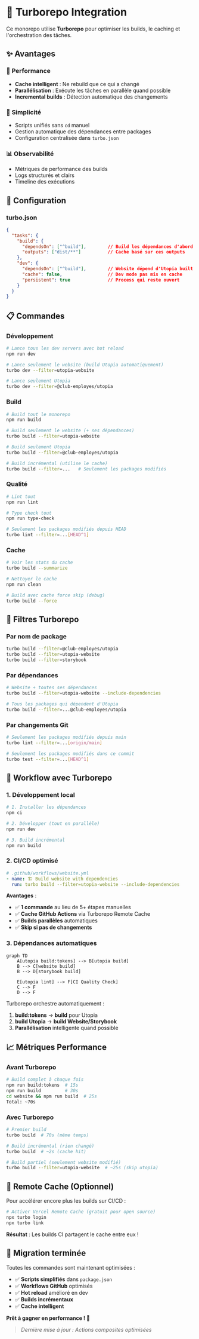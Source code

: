 # 🚀 Turborepo Integration

Ce monorepo utilise **Turborepo** pour optimiser les builds, le caching et l'orchestration des tâches.

## ✨ Avantages

### 🚄 **Performance**
- **Cache intelligent** : Ne rebuild que ce qui a changé
- **Parallélisation** : Exécute les tâches en parallèle quand possible
- **Incremental builds** : Détection automatique des changements

### 🎯 **Simplicité**
- Scripts unifiés sans `cd` manuel
- Gestion automatique des dépendances entre packages
- Configuration centralisée dans `turbo.json`

### 📊 **Observabilité**
- Métriques de performance des builds
- Logs structurés et clairs
- Timeline des exécutions

## 🔧 Configuration

### **turbo.json**
```json
{
  "tasks": {
    "build": {
      "dependsOn": ["^build"],        // Build les dépendances d'abord
      "outputs": ["dist/**"]          // Cache basé sur ces outputs
    },
    "dev": {
      "dependsOn": ["^build"],        // Website dépend d'Utopia built
      "cache": false,                 // Dev mode pas mis en cache
      "persistent": true              // Process qui reste ouvert
    }
  }
}
```

## 📋 Commandes

### **Développement**
```bash
# Lance tous les dev servers avec hot reload
npm run dev

# Lance seulement le website (build Utopia automatiquement)
turbo dev --filter=utopia-website

# Lance seulement Utopia
turbo dev --filter=@club-employes/utopia
```

### **Build**
```bash
# Build tout le monorepo
npm run build

# Build seulement le website (+ ses dépendances)
turbo build --filter=utopia-website

# Build seulement Utopia
turbo build --filter=@club-employes/utopia

# Build incrémental (utilise le cache)
turbo build --filter=...   # Seulement les packages modifiés
```

### **Qualité**
```bash
# Lint tout
npm run lint

# Type check tout
npm run type-check

# Seulement les packages modifiés depuis HEAD
turbo lint --filter=...[HEAD^1]
```

### **Cache**
```bash
# Voir les stats du cache
turbo build --summarize

# Nettoyer le cache
npm run clean

# Build avec cache force skip (debug)
turbo build --force
```

## 🎯 Filtres Turborepo

### **Par nom de package**
```bash
turbo build --filter=@club-employes/utopia
turbo build --filter=utopia-website
turbo build --filter=storybook
```

### **Par dépendances**
```bash
# Website + toutes ses dépendances
turbo build --filter=utopia-website --include-dependencies

# Tous les packages qui dépendent d'Utopia
turbo build --filter=...@club-employes/utopia
```

### **Par changements Git**
```bash
# Seulement les packages modifiés depuis main
turbo lint --filter=...[origin/main]

# Seulement les packages modifiés dans ce commit
turbo test --filter=...[HEAD^1]
```

## 🔄 Workflow avec Turborepo

### **1. Développement local**
```bash
# 1. Installer les dépendances
npm ci

# 2. Développer (tout en parallèle)
npm run dev

# 3. Build incrémental
npm run build
```

### **2. CI/CD optimisé**
```yaml
# .github/workflows/website.yml
- name: 🏗️ Build website with dependencies  
  run: turbo build --filter=utopia-website --include-dependencies
```

**Avantages** :
- ✅ **1 commande** au lieu de 5+ étapes manuelles
- ✅ **Cache GitHub Actions** via Turborepo Remote Cache
- ✅ **Builds parallèles** automatiques
- ✅ **Skip si pas de changements**

### **3. Dépendances automatiques**
```mermaid
graph TD
    A[utopia build:tokens] --> B[utopia build]
    B --> C[website build]
    B --> D[storybook build]
    
    E[utopia lint] --> F[CI Quality Check]
    C --> F
    D --> F
```

Turborepo orchestre automatiquement :
1. **build:tokens** → **build** pour Utopia
2. **build Utopia** → **build Website/Storybook**
3. **Parallélisation** intelligente quand possible

## 📈 Métriques Performance

### **Avant Turborepo**
```bash
# Build complet à chaque fois
npm run build:tokens  # 15s
npm run build         # 30s  
cd website && npm run build  # 25s
Total: ~70s
```

### **Avec Turborepo**
```bash
# Premier build
turbo build  # 70s (même temps)

# Build incrémental (rien changé)
turbo build  # ~2s (cache hit)

# Build partiel (seulement website modifié)
turbo build --filter=utopia-website  # ~25s (skip utopia)
```

## 🎯 Remote Cache (Optionnel)

Pour accélérer encore plus les builds sur CI/CD :

```bash
# Activer Vercel Remote Cache (gratuit pour open source)
npx turbo login
npx turbo link
```

**Résultat** : Les builds CI partagent le cache entre eux !

## 🚀 Migration terminée

Toutes les commandes sont maintenant optimisées :
- ✅ **Scripts simplifiés** dans `package.json`
- ✅ **Workflows GitHub** optimisés 
- ✅ **Hot reload** amélioré en dev
- ✅ **Builds incrémentaux** 
- ✅ **Cache intelligent**

**Prêt à gagner en performance ! 🎉**

> *Dernière mise à jour : Actions composites optimisées*